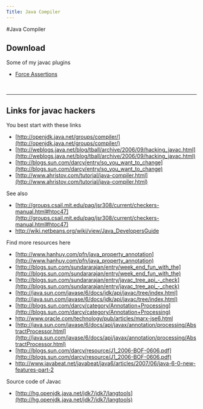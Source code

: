 ```yaml
---
Title: Java Compiler
---
```

#Java Compiler
## Download

Some of my javac plugins

- [Force Assertions](javacompiler/forceassertions)


&nbsp;


---

## Links for javac hackers

You best start with these links


-  [http://openjdk.java.net/groups/compiler/](http://openjdk.java.net/groups/compiler/)
-  [http://weblogs.java.net/blog/tball/archive/2006/09/hacking_javac.html](http://weblogs.java.net/blog/tball/archive/2006/09/hacking_javac.html)
-  [http://blogs.sun.com/darcy/entry/so_you_want_to_change](http://blogs.sun.com/darcy/entry/so_you_want_to_change)
-  [http://www.ahristov.com/tutorial/java-compiler.html](http://www.ahristov.com/tutorial/java-compiler.html)

See also


-  [http://groups.csail.mit.edu/pag/jsr308/current/checkers-manual.html#htoc47](http://groups.csail.mit.edu/pag/jsr308/current/checkers-manual.html#htoc47)
-  http://wiki.netbeans.org/wiki/view/Java_DevelopersGuide

Find more resources here


-  [http://www.hanhuy.com/pfn/java_property_annotation](http://www.hanhuy.com/pfn/java_property_annotation)
-  [http://blogs.sun.com/sundararajan/entry/week_end_fun_with_the](http://blogs.sun.com/sundararajan/entry/week_end_fun_with_the)
-  [http://blogs.sun.com/sundararajan/entry/javac_tree_api_-_check](http://blogs.sun.com/sundararajan/entry/javac_tree_api_-_check)
-  [http://java.sun.com/javase/6/docs/jdk/api/javac/tree/index.html](http://java.sun.com/javase/6/docs/jdk/api/javac/tree/index.html)
-  [http://blogs.sun.com/darcy/category/Annotation+Processing](http://blogs.sun.com/darcy/category/Annotation+Processing)
-  http://www.oracle.com/technology/pub/articles/marx-jse6.html
-  [http://java.sun.com/javase/6/docs/api/javax/annotation/processing/AbstractProcessor.html](http://java.sun.com/javase/6/docs/api/javax/annotation/processing/AbstractProcessor.html)
-  [http://blogs.sun.com/darcy/resource/J1_2006-BOF-0606.pdf](http://blogs.sun.com/darcy/resource/J1_2006-BOF-0606.pdf)
-  http://www.javabeat.net/javabeat/java6/articles/2007/06/java-6-0-new-features-part-2

Source code of Javac


-  [http://hg.openjdk.java.net/jdk7/jdk7/langtools](http://hg.openjdk.java.net/jdk7/jdk7/langtools)

&nbsp;
